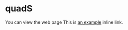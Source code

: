 # quadS
You can view the web page This is [an example](https://someotherotherguy.github.io/quadS/) inline link.
